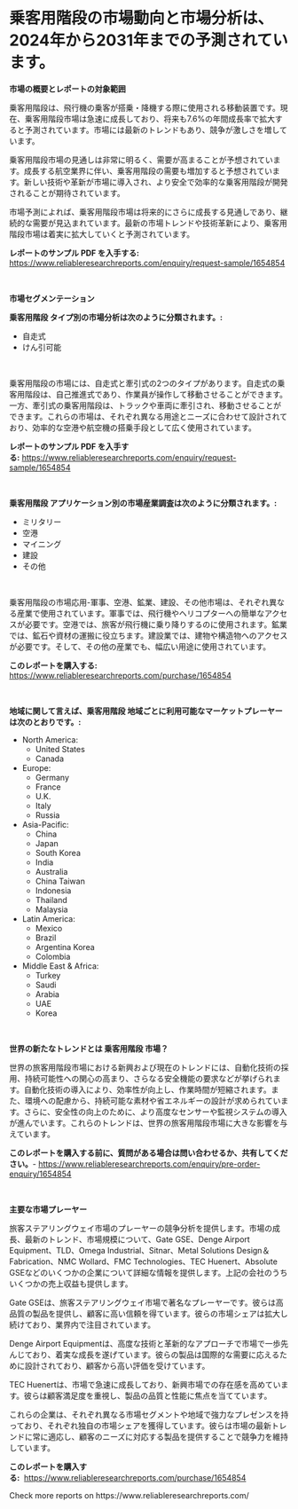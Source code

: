 <p><h1>乗客用階段の市場動向と市場分析は、2024年から2031年までの予測されています。</h1></p><p><strong>市場の概要とレポートの対象範囲</strong></p>
<p><p>乗客用階段は、飛行機の乗客が搭乗・降機する際に使用される移動装置です。現在、乗客用階段市場は急速に成長しており、将来も7.6%の年間成長率で拡大すると予測されています。市場には最新のトレンドもあり、競争が激しさを増しています。</p><p>乗客用階段市場の見通しは非常に明るく、需要が高まることが予想されています。成長する航空業界に伴い、乗客用階段の需要も増加すると予想されています。新しい技術や革新が市場に導入され、より安全で効率的な乗客用階段が開発されることが期待されています。</p><p>市場予測によれば、乗客用階段市場は将来的にさらに成長する見通しであり、継続的な需要が見込まれています。最新の市場トレンドや技術革新により、乗客用階段市場は着実に拡大していくと予測されています。</p></p>
<p><strong>レポートのサンプル PDF を入手する:</strong> <a href="https://www.reliableresearchreports.com/enquiry/request-sample/1654854">https://www.reliableresearchreports.com/enquiry/request-sample/1654854</a></p>
<p>&nbsp;</p>
<p><strong>市場セグメンテーション</strong></p>
<p><strong>乗客用階段 タイプ別の市場分析は次のように分類されます。:</strong></p>
<p><ul><li>自走式</li><li>けん引可能</li></ul></p>
<p>&nbsp;</p>
<p><p>乗客用階段の市場には、自走式と牽引式の2つのタイプがあります。自走式の乗客用階段は、自己推進式であり、作業員が操作して移動させることができます。一方、牽引式の乗客用階段は、トラックや車両に牽引され、移動させることができます。これらの市場は、それぞれ異なる用途とニーズに合わせて設計されており、効率的な空港や航空機の搭乗手段として広く使用されています。</p></p>
<p><strong>レポートのサンプル PDF を入手する:</strong>&nbsp;<a href="https://www.reliableresearchreports.com/enquiry/request-sample/1654854">https://www.reliableresearchreports.com/enquiry/request-sample/1654854</a></p>
<p>&nbsp;</p>
<p><strong> 乗客用階段 アプリケーション別の市場産業調査は次のように分類されます。:</strong></p>
<p><ul><li>ミリタリー</li><li>空港</li><li>マイニング</li><li>建設</li><li>その他</li></ul></p>
<p>&nbsp;</p>
<p><p>乗客用階段の市場応用-軍事、空港、鉱業、建設、その他市場は、それぞれ異なる産業で使用されています。軍事では、飛行機やヘリコプターへの簡単なアクセスが必要です。空港では、旅客が飛行機に乗り降りするのに使用されます。鉱業では、鉱石や資材の運搬に役立ちます。建設業では、建物や構造物へのアクセスが必要です。そして、その他の産業でも、幅広い用途に使用されています。</p></p>
<p><strong>このレポートを購入する:</strong>&nbsp; <a href="https://www.reliableresearchreports.com/purchase/1654854">https://www.reliableresearchreports.com/purchase/1654854</a></p>
<p>&nbsp;</p>
<p><strong>地域に関して言えば、乗客用階段 地域ごとに利用可能なマーケットプレーヤーは次のとおりです。:</strong></p>
<p><ul>
    <li>
        North America:
        <ul>
            <li>United States</li>
            <li>Canada</li>
        </ul>
    </li>
    <li>
        Europe:
        <ul>
            <li>Germany</li>
            <li>France</li>
            <li>U.K.</li>
            <li>Italy</li>
            <li>Russia</li>
        </ul>
    </li>
    <li>
        Asia-Pacific:
        <ul>
            <li>China</li>
            <li>Japan</li>
            <li>South Korea</li>
            <li>India</li>
            <li>Australia</li>
            <li>China Taiwan</li>
            <li>Indonesia</li>
            <li>Thailand</li>
            <li>Malaysia</li>
        </ul>
    </li>
    <li>
        Latin America:
        <ul>
            <li>Mexico</li>
            <li>Brazil</li>
            <li>Argentina Korea</li>
            <li>Colombia</li>
        </ul>
    </li>
    <li>
        Middle East & Africa:
        <ul>
            <li>Turkey</li>
            <li>Saudi</li>
            <li>Arabia</li>
            <li>UAE</li>
            <li>Korea</li>
        </ul>
    </li>
    </ul></p>
<p>&nbsp;</p>
<p><strong>世界の新たなトレンドとは 乗客用階段 市場？</strong></p>
<p><p>世界の旅客用階段市場における新興および現在のトレンドには、自動化技術の採用、持続可能性への関心の高まり、さらなる安全機能の要求などが挙げられます。自動化技術の導入により、効率性が向上し、作業時間が短縮されます。また、環境への配慮から、持続可能な素材や省エネルギーの設計が求められています。さらに、安全性の向上のために、より高度なセンサーや監視システムの導入が進んでいます。これらのトレンドは、世界の旅客用階段市場に大きな影響を与えています。</p></p>
<p><strong>このレポートを購入する前に、質問がある場合は問い合わせるか、共有してください。</strong>- <a href="https://www.reliableresearchreports.com/enquiry/pre-order-enquiry/1654854">https://www.reliableresearchreports.com/enquiry/pre-order-enquiry/1654854</a></p>
<p>&nbsp;</p>
<p><strong>主要な市場プレーヤー</strong></p>
<p><p>旅客ステアリングウェイ市場のプレーヤーの競争分析を提供します。市場の成長、最新のトレンド、市場規模について、Gate GSE、Denge Airport Equipment、TLD、Omega Industrial、Sitnar、Metal Solutions Design＆Fabrication、NMC Wollard、FMC Technologies、TEC Huenert、Absolute GSEなどのいくつかの企業について詳細な情報を提供します。上記の会社のうちいくつかの売上収益も提供します。</p><p>Gate GSEは、旅客ステアリングウェイ市場で著名なプレーヤーです。彼らは高品質の製品を提供し、顧客に高い信頼を得ています。彼らの市場シェアは拡大し続けており、業界内で注目されています。</p><p>Denge Airport Equipmentは、高度な技術と革新的なアプローチで市場で一歩先んじており、着実な成長を遂げています。彼らの製品は国際的な需要に応えるために設計されており、顧客から高い評価を受けています。</p><p>TEC Huenertは、市場で急速に成長しており、新興市場での存在感を高めています。彼らは顧客満足度を重視し、製品の品質と性能に焦点を当てています。</p><p>これらの企業は、それぞれ異なる市場セグメントや地域で強力なプレゼンスを持っており、それぞれ独自の市場シェアを獲得しています。彼らは市場の最新トレンドに常に適応し、顧客のニーズに対応する製品を提供することで競争力を維持しています。</p></p>
<p><strong>このレポートを購入する:</strong>&nbsp;&nbsp;<a href="https://www.reliableresearchreports.com/purchase/1654854">https://www.reliableresearchreports.com/purchase/1654854</a></p>
<p>Check more reports on https://www.reliableresearchreports.com/</p>